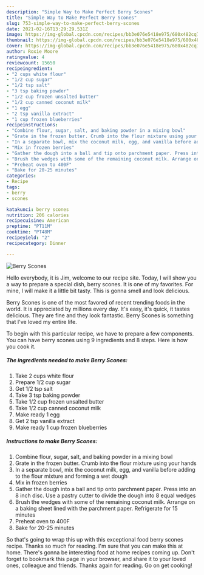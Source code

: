 ```yaml
---
description: "Simple Way to Make Perfect Berry Scones"
title: "Simple Way to Make Perfect Berry Scones"
slug: 753-simple-way-to-make-perfect-berry-scones
date: 2021-02-16T13:29:29.531Z
image: https://img-global.cpcdn.com/recipes/bb3e076e5418e975/680x482cq70/berry-scones-recipe-main-photo.jpg
thumbnail: https://img-global.cpcdn.com/recipes/bb3e076e5418e975/680x482cq70/berry-scones-recipe-main-photo.jpg
cover: https://img-global.cpcdn.com/recipes/bb3e076e5418e975/680x482cq70/berry-scones-recipe-main-photo.jpg
author: Roxie Moore
ratingvalue: 4
reviewcount: 15650
recipeingredient:
- "2 cups white flour"
- "1/2 cup sugar"
- "1/2 tsp salt"
- "3 tsp baking powder"
- "1/2 cup frozen unsalted butter"
- "1/2 cup canned coconut milk"
- "1 egg"
- "2 tsp vanilla extract"
- "1 cup frozen blueberries"
recipeinstructions:
- "Combine flour, sugar, salt, and baking powder in a mixing bowl"
- "Grate in the frozen butter. Crumb into the flour mixture using your hands"
- "In a separate bowl, mix the coconut milk, egg, and vanilla before adding to the flour mixture and forming a wet dough"
- "Mix in frozen berries"
- "Gather the dough into a ball and tip onto parchment paper. Press into an 8 inch disc. Use a pastry cutter to divide the dough into 8 equal wedges"
- "Brush the wedges with some of the remaining coconut milk. Arrange on a baking sheet lined with the parchment paper. Refrigerate for 15 minutes"
- "Preheat oven to 400F"
- "Bake for 20-25 minutes"
categories:
- Recipe
tags:
- berry
- scones

katakunci: berry scones 
nutrition: 206 calories
recipecuisine: American
preptime: "PT11M"
cooktime: "PT48M"
recipeyield: "2"
recipecategory: Dinner

---
```



![Berry Scones](https://img-global.cpcdn.com/recipes/bb3e076e5418e975/680x482cq70/berry-scones-recipe-main-photo.jpg)

Hello everybody, it is Jim, welcome to our recipe site. Today, I will show you a way to prepare a special dish, berry scones. It is one of my favorites. For mine, I will make it a little bit tasty. This is gonna smell and look delicious.

Berry Scones is one of the most favored of recent trending foods in the world. It is appreciated by millions every day. It's easy, it's quick, it tastes delicious. They are fine and they look fantastic. Berry Scones is something that I've loved my entire life.




To begin with this particular recipe, we have to prepare a few components. You can have berry scones using 9 ingredients and 8 steps. Here is how you cook it.

<!--inarticleads1-->

##### The ingredients needed to make Berry Scones:

1. Take 2 cups white flour
1. Prepare 1/2 cup sugar
1. Get 1/2 tsp salt
1. Take 3 tsp baking powder
1. Take 1/2 cup frozen unsalted butter
1. Take 1/2 cup canned coconut milk
1. Make ready 1 egg
1. Get 2 tsp vanilla extract
1. Make ready 1 cup frozen blueberries




<!--inarticleads2-->

##### Instructions to make Berry Scones:

1. Combine flour, sugar, salt, and baking powder in a mixing bowl
1. Grate in the frozen butter. Crumb into the flour mixture using your hands
1. In a separate bowl, mix the coconut milk, egg, and vanilla before adding to the flour mixture and forming a wet dough
1. Mix in frozen berries
1. Gather the dough into a ball and tip onto parchment paper. Press into an 8 inch disc. Use a pastry cutter to divide the dough into 8 equal wedges
1. Brush the wedges with some of the remaining coconut milk. Arrange on a baking sheet lined with the parchment paper. Refrigerate for 15 minutes
1. Preheat oven to 400F
1. Bake for 20-25 minutes




So that's going to wrap this up with this exceptional food berry scones recipe. Thanks so much for reading. I'm sure that you can make this at home. There's gonna be interesting food at home recipes coming up. Don't forget to bookmark this page in your browser, and share it to your loved ones, colleague and friends. Thanks again for reading. Go on get cooking!
